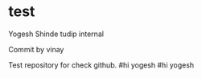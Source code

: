 # test
Yogesh Shinde
tudip internal

Commit by vinay

Test repository for check github. 
#hi yogesh
#hi yogesh